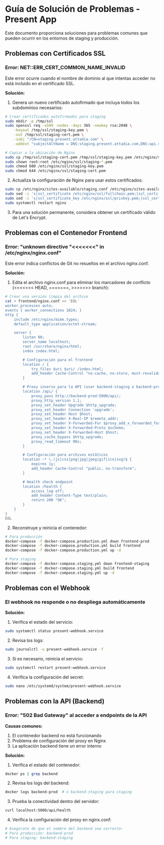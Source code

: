 # Guía de Solución de Problemas - Present App

Este documento proporciona soluciones para problemas comunes que pueden ocurrir en los entornos de staging y producción.

## Problemas con Certificados SSL

### Error: NET::ERR_CERT_COMMON_NAME_INVALID

Este error ocurre cuando el nombre de dominio al que intentas acceder no está incluido en el certificado SSL.

**Solución:**
1. Genera un nuevo certificado autofirmado que incluya todos los subdominios necesarios:

```bash
# Crear certificados autofirmados para staging
sudo mkdir -p /tmp/ssl
sudo openssl req -x509 -nodes -days 365 -newkey rsa:2048 \
    -keyout /tmp/ssl/staging-key.pem \
    -out /tmp/ssl/staging-cert.pem \
    -subj "/CN=staging.present.attadia.com" \
    -addext "subjectAltName = DNS:staging.present.attadia.com,DNS:api.staging.present.attadia.com"

# Copiar a la ubicación de Nginx
sudo cp /tmp/ssl/staging-cert.pem /tmp/ssl/staging-key.pem /etc/nginx/ssl/
sudo chown root:root /etc/nginx/ssl/staging-*.pem
sudo chmod 600 /etc/nginx/ssl/staging-key.pem
sudo chmod 644 /etc/nginx/ssl/staging-cert.pem
```

2. Actualiza la configuración de Nginx para usar estos certificados:

```bash
sudo cp /etc/nginx/sites-available/staging.conf /etc/nginx/sites-available/staging.conf.bak
sudo sed -i 's|ssl_certificate /etc/nginx/ssl/fullchain.pem;|ssl_certificate /etc/nginx/ssl/staging-cert.pem;|g' /etc/nginx/sites-available/staging.conf
sudo sed -i 's|ssl_certificate_key /etc/nginx/ssl/privkey.pem;|ssl_certificate_key /etc/nginx/ssl/staging-key.pem;|g' /etc/nginx/sites-available/staging.conf
sudo systemctl restart nginx
```

3. Para una solución permanente, considera obtener un certificado válido de Let's Encrypt.

## Problemas con el Contenedor Frontend

### Error: "unknown directive "<<<<<<<" in /etc/nginx/nginx.conf"

Este error indica conflictos de Git no resueltos en el archivo nginx.conf.

**Solución:**

1. Edita el archivo nginx.conf para eliminar los marcadores de conflicto (<<<<<<< HEAD, =======, >>>>>>> branch):

```bash
# Crear una versión limpia del archivo
cat > frontend/nginx.conf << 'EOL'
worker_processes auto;
events { worker_connections 1024; }
http {
    include /etc/nginx/mime.types;
    default_type application/octet-stream;

    server {
        listen 80;
        server_name localhost;
        root /usr/share/nginx/html;
        index index.html;

        # Configuración para el frontend
        location / {
            try_files $uri $uri/ /index.html;
            add_header Cache-Control "no-cache, no-store, must-revalidate";
        }

        # Proxy inverso para la API (usar backend-staging o backend-prod según el entorno)
        location /api/ {
            proxy_pass http://backend-prod:5000/api/;
            proxy_http_version 1.1;
            proxy_set_header Upgrade $http_upgrade;
            proxy_set_header Connection 'upgrade';
            proxy_set_header Host $host;
            proxy_set_header X-Real-IP $remote_addr;
            proxy_set_header X-Forwarded-For $proxy_add_x_forwarded_for;
            proxy_set_header X-Forwarded-Proto $scheme;
            proxy_set_header X-Forwarded-Host $host;
            proxy_cache_bypass $http_upgrade;
            proxy_read_timeout 90s;
        }

        # Configuración para archivos estáticos
        location ~* \.(js|css|png|jpg|jpeg|gif|ico|svg)$ {
            expires 1y;
            add_header Cache-Control "public, no-transform";
        }

        # Health check endpoint
        location /health {
            access_log off;
            add_header Content-Type text/plain;
            return 200 "OK";
        }
    }
}
EOL
```

2. Reconstruye y reinicia el contenedor:

```bash
# Para producción
docker-compose -f docker-compose.production.yml down frontend-prod
docker-compose -f docker-compose.production.yml build frontend
docker-compose -f docker-compose.production.yml up -d

# Para staging
docker-compose -f docker-compose.staging.yml down frontend-staging
docker-compose -f docker-compose.staging.yml build frontend
docker-compose -f docker-compose.staging.yml up -d
```

## Problemas con el Webhook

### El webhook no responde o no despliega automáticamente

**Solución:**

1. Verifica el estado del servicio:
```bash
sudo systemctl status present-webhook.service
```

2. Revisa los logs:
```bash
sudo journalctl -u present-webhook.service -f
```

3. Si es necesario, reinicia el servicio:
```bash
sudo systemctl restart present-webhook.service
```

4. Verifica la configuración del secret:
```bash
sudo nano /etc/systemd/system/present-webhook.service
```

## Problemas con la API (Backend)

### Error: "502 Bad Gateway" al acceder a endpoints de la API

**Causas comunes:**
1. El contenedor backend no está funcionando
2. Problema de configuración del proxy en Nginx
3. La aplicación backend tiene un error interno

**Solución:**

1. Verifica el estado del contenedor:
```bash
docker ps | grep backend
```

2. Revisa los logs del backend:
```bash
docker logs backend-prod  # o backend-staging para staging
```

3. Prueba la conectividad dentro del servidor:
```bash
curl localhost:5000/api/health
```

4. Verifica la configuración del proxy en nginx.conf:
```bash
# Asegúrate de que el nombre del backend sea correcto:
# Para producción: backend-prod
# Para staging: backend-staging
``` 